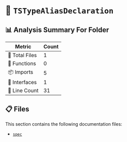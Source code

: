 # 📁 `TSTypeAliasDeclaration`

## 📊 Analysis Summary For Folder

| Metric | Count |
|--------|-------|
| 📁 Total Files | 1 |
| 🔧 Functions | 0 |
| 📦 Imports | 5 |
| 📐 Interfaces | 1 |
| 🔢 Line Count | 31 |


## 📋 Files

This section contains the following documentation files:

- [`spec`](./spec.md)